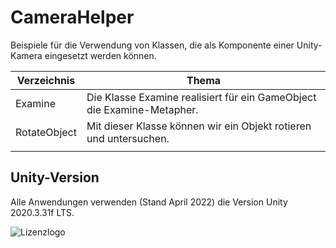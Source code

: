 # CameraHelper
Beispiele für die Verwendung von Klassen, die als Komponente einer
Unity-Kamera eingesetzt werden können.



| Verzeichnis | Thema |
| ---- | --------------- |
| Examine | Die Klasse Examine realisiert für ein GameObject die Examine-Metapher. |
| RotateObject | Mit dieser Klasse können wir ein Objekt rotieren und untersuchen. |
|  |  |


## Unity-Version
Alle Anwendungen verwenden (Stand April 2022) die Version Unity 2020.3.31f LTS.


![Lizenzlogo](https://licensebuttons.net/l/by-nc-sa/3.0/de/88x31.png)

